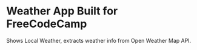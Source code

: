 # Weather App Built for FreeCodeCamp
Shows Local Weather, 
extracts weather info from Open Weather Map API.

